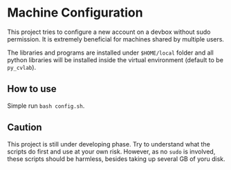 # Machine Configuration

This project tries to configure a new account on a devbox without sudo permission. It is extremely beneficial for machines shared by multiple users. 

The libraries and programs are installed under `$HOME/local` folder and all python libraries will be installed inside the virtual environment (default to be `py_cvlab`).

## How to use
Simple run `bash config.sh`. 

## Caution
This project is still under developing phase. Try to understand what the scripts do first and use at your own risk. However, as no `sudo` is involved, these scripts should be harmless, besides taking up several GB of yoru disk.
